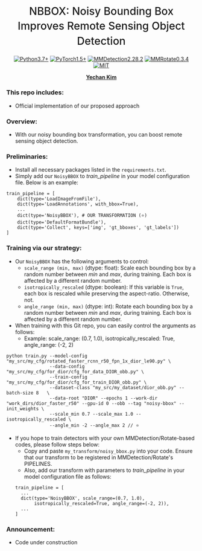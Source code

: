<h1 align="center" style="font-weight: 500; line-height: 1.4;">
  NBBOX: Noisy Bounding Box Improves Remote Sensing Object Detection
</h1>

<p align="center">
  <a href="#"><img alt="Python3.7+" src="https://img.shields.io/badge/Python-3.7+-blue?logo=python&logoColor=white"></a>
  <a href="#"><img alt="PyTorch1.5+" src="https://img.shields.io/badge/PyTorch-1.5+-orange?logo=pytorch&logoColor=white"></a>
  <a href="#"><img alt="MMDetection2.28.2" src="https://img.shields.io/badge/MMDetection-2.28.2-red?logo=mmlab&logoColor=white"></a>
  <a href="#"><img alt="MMRotate0.3.4" src="https://img.shields.io/badge/MMRotate-0.3.4-hotpink?logo=mmlab&logoColor=white"></a>
  <a href="#"><img alt="MIT" src="https://img.shields.io/badge/License-MIT-green?logo=MIT"></a>
</p>

<p align="center">
  <b><a href="https://github.com/unique-chan">Yechan Kim</a></b>
</p>

### This repo includes:
- Official implementation of our proposed approach

### Overview:
- With our noisy bounding box transformation, you can boost remote sensing object detection.

### Preliminaries:
- Install all necessary packages listed in the `requirements.txt`. 
- Simply add our `NoisyBBOX` to *train_pipeline* in your model configuration file. Below is an example:
~~~python3
train_pipeline = [
    dict(type='LoadImageFromFile'),
    dict(type='LoadAnnotations', with_bbox=True),
    ...
    dict(type='NoisyBBOX'), # OUR TRANSFORMATION (⭐)
    dict(type='DefaultFormatBundle'),
    dict(type='Collect', keys=['img', 'gt_bboxes', 'gt_labels'])
]
~~~

### Training via our strategy:
- Our `NoisyBBOX` has the following arguments to control:
  * `scale_range (min, max)` (dtype: float): Scale each bounding box by a random number between *min* and *max*, during training. Each box is affected by a different random number.
  * `isotropically_rescaled` (dtype: boolean): If this variable is `True`, each box is rescaled while preserving the aspect-ratio. Otherwise, not.
  * `angle_range (min, max)` (dtype: int): Rotate each bounding box by a random number between *min* and *max*, during training. Each box is affected by a different random number.
- When training with this Git repo, you can easily control the arguments as follows:
  * Example: scale_range: (0.7, 1.0), isotropically_rescaled: True, angle_range: (-2, 2)
~~~
python train.py --model-config "my_src/my_cfg/rotated_faster_rcnn_r50_fpn_1x_dior_le90.py" \
                --data-config "my_src/my_cfg/for_dior/cfg_for_data_DIOR_obb.py" \
                --train-config "my_src/my_cfg/for_dior/cfg_for_train_DIOR_obb.py" \
                --dataset-class "my_src/my_dataset/dior_obb.py" --batch-size 8   \
                --data-root "DIOR" --epochs 1 --work-dir "work_dirs/dior_faster_r50" --gpu-id 0 --obb --tag "noisy-bbox" --init_weights \
                --scale_min 0.7 --scale_max 1.0 --isotropically_rescaled \
                --angle_min -2 --angle_max 2 // ⭐
~~~
- If you hope to train detectors with your own MMDetection/Rotate-based codes, please follow steps below:
  - Copy and paste `my_transform/noisy_bbox.py` into your code. Ensure that our transform to be registered in MMDetection/Rotate's PIPELINES.
  - Also, add our transform with parameters to *train_pipeline* in your model configuration file as follows:
  ~~~python3
  train_pipeline = [
    ...
    dict(type='NoisyBBOX', scale_range=(0.7, 1.0), 
         isotropically_rescaled=True, angle_range=(-2, 2)),
    ...
  ]
  ~~~


### Announcement:
- Code under construction

